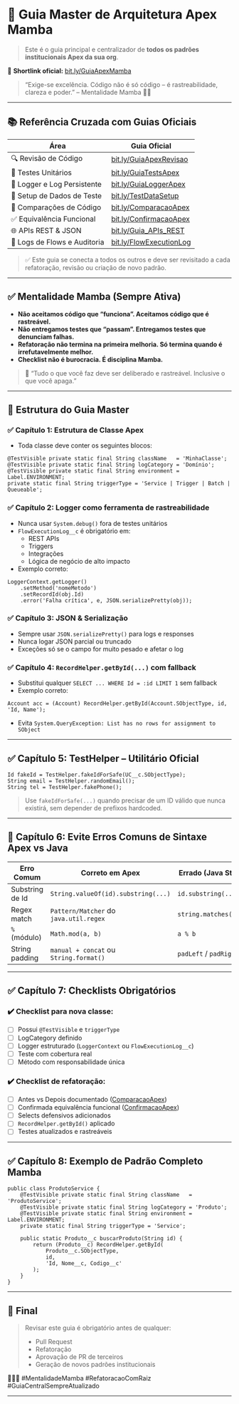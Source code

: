 # 🧱 Guia Master de Arquitetura Apex Mamba

> Este é o guia principal e centralizador de **todos os padrões institucionais Apex da sua org**.

📎 **Shortlink oficial:** [bit.ly/GuiaApexMamba](https://bit.ly/GuiaApexMamba)

> “Exige-se excelência. Código não é só código – é rastreabilidade, clareza e poder.” – Mentalidade Mamba 🧠🔥

---

## 📚 Referência Cruzada com Guias Oficiais

| Área                      | Guia Oficial                                                    |
|---------------------------|------------------------------------------------------------------|
| 🔍 Revisão de Código       | [bit.ly/GuiaApexRevisao](https://bit.ly/GuiaApexRevisao)         |
| 🧪 Testes Unitários        | [bit.ly/GuiaTestsApex](https://bit.ly/GuiaTestsApex)             |
| 🩵 Logger e Log Persistente| [bit.ly/GuiaLoggerApex](https://bit.ly/GuiaLoggerApex)           |
| 🧱 Setup de Dados de Teste | [bit.ly/TestDataSetup](https://bit.ly/TestDataSetup)             |
| 🔄 Comparações de Código   | [bit.ly/ComparacaoApex](https://bit.ly/ComparacaoApex)           |
| ✅ Equivalência Funcional  | [bit.ly/ConfirmacaoApex](https://bit.ly/ConfirmacaoApex)         |
| 🌐 APIs REST & JSON        | [bit.ly/Guia_APIs_REST](https://bit.ly/Guia_APIs_REST)           |
| 🧾 Logs de Flows e Auditoria| [bit.ly/FlowExecutionLog](https://bit.ly/FlowExecutionLog)       |

> ✅ Este guia se conecta a todos os outros e deve ser revisitado a cada refatoração, revisão ou criação de novo padrão.

---

## ✅ Mentalidade Mamba (Sempre Ativa)

- **Não aceitamos código que “funciona”. Aceitamos código que é rastreável.**
- **Não entregamos testes que “passam”. Entregamos testes que denunciam falhas.**
- **Refatoração não termina na primeira melhoria. Só termina quando é irrefutavelmente melhor.**
- **Checklist não é burocracia. É disciplina Mamba.**

> 🧠 “Tudo o que você faz deve ser deliberado e rastreável. Inclusive o que você apaga.”

---

## 🧱 Estrutura do Guia Master

### ✅ Capítulo 1: Estrutura de Classe Apex

- Toda classe deve conter os seguintes blocos:
```apex
@TestVisible private static final String className   = 'MinhaClasse';
@TestVisible private static final String logCategory = 'Domínio';
@TestVisible private static final String environment = Label.ENVIRONMENT;
private static final String triggerType = 'Service | Trigger | Batch | Queueable';
```

### ✅ Capítulo 2: Logger como ferramenta de rastreabilidade

- Nunca usar `System.debug()` fora de testes unitários
- `FlowExecutionLog__c` é obrigatório em:
  - REST APIs
  - Triggers
  - Integrações
  - Lógica de negócio de alto impacto
- Exemplo correto:
```apex
LoggerContext.getLogger()
    .setMethod('nomeMetodo')
    .setRecordId(obj.Id)
    .error('Falha crítica', e, JSON.serializePretty(obj));
```

### ✅ Capítulo 3: JSON & Serialização

- Sempre usar `JSON.serializePretty()` para logs e responses
- Nunca logar JSON parcial ou truncado
- Exceções só se o campo for muito pesado e afetar o log

### ✅ Capítulo 4: `RecordHelper.getById(...)` com fallback

- Substitui qualquer `SELECT ... WHERE Id = :id LIMIT 1` sem fallback
- Exemplo correto:
```apex
Account acc = (Account) RecordHelper.getById(Account.SObjectType, id, 'Id, Name');
```
- Evita `System.QueryException: List has no rows for assignment to SObject`

---

## ✅ Capítulo 5: TestHelper – Utilitário Oficial

```apex
Id fakeId = TestHelper.fakeIdForSafe(UC__c.SObjectType);
String email = TestHelper.randomEmail();
String tel = TestHelper.fakePhone();
```

> Use `fakeIdForSafe(...)` quando precisar de um ID válido que nunca existirá, sem depender de prefixos hardcoded.

---

## 🔁 Capítulo 6: Evite Erros Comuns de Sintaxe Apex vs Java

| Erro Comum       | Correto em Apex                      | Errado (Java Style)        |
|------------------|---------------------------------------|-----------------------------|
| Substring de Id  | `String.valueOf(id).substring(...)`   | `id.substring(...)`         |
| Regex match      | `Pattern/Matcher` do `java.util.regex`| `string.matches(...)`       |
| `%` (módulo)     | `Math.mod(a, b)`                      | `a % b`                     |
| String padding   | `manual + concat` ou `String.format()`| `padLeft` / `padRight`      |

---

## ✅ Capítulo 7: Checklists Obrigatórios

### ✔️ Checklist para nova classe:
- [ ] Possui `@TestVisible` e `triggerType`
- [ ] LogCategory definido
- [ ] Logger estruturado (`LoggerContext` ou `FlowExecutionLog__c`)
- [ ] Teste com cobertura real
- [ ] Método com responsabilidade única

### ✔️ Checklist de refatoração:
- [ ] Antes vs Depois documentado ([ComparacaoApex](https://bit.ly/ComparacaoApex))
- [ ] Confirmada equivalência funcional ([ConfirmacaoApex](https://bit.ly/ConfirmacaoApex))
- [ ] Selects defensivos adicionados
- [ ] `RecordHelper.getById()` aplicado
- [ ] Testes atualizados e rastreáveis

---

## ✅ Capítulo 8: Exemplo de Padrão Completo Mamba

```apex
public class ProdutoService {
    @TestVisible private static final String className   = 'ProdutoService';
    @TestVisible private static final String logCategory = 'Produto';
    @TestVisible private static final String environment = Label.ENVIRONMENT;
    private static final String triggerType = 'Service';

    public static Produto__c buscarProduto(String id) {
        return (Produto__c) RecordHelper.getById(
            Produto__c.SObjectType,
            id,
            'Id, Nome__c, Codigo__c'
        );
    }
}
```

---

## 🧠 Final

> Revisar este guia é obrigatório antes de qualquer:
> - Pull Request
> - Refatoração
> - Aprovação de PR de terceiros
> - Geração de novos padrões institucionais

🧠🧱🧪 #MentalidadeMamba #RefatoracaoComRaiz #GuiaCentralSempreAtualizado

---

